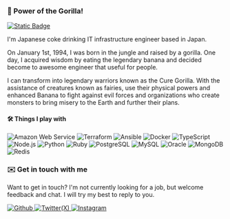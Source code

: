 ### :gorilla: Power of the Gorilla!
[![Static Badge](https://img.shields.io/badge/%F0%9F%A5%A4_I_love-Coke_with_%F0%9F%8D%9F-red)](https://www.mcdonalds.co.jp/products/2010/)

I'm Japanese coke drinking IT infrastructure engineer based in Japan.

On January 1st, 1994, I was born in the jungle and raised by a gorilla.
One day, I acquired wisdom by eating the legendary banana and decided become to awesome engineer that useful for people.

I can transform into legendary warriors known as the Cure Gorilla. With the assistance of creatures known as fairies, use their physical powers and enhanced Banana to fight against evil forces and organizations who create monsters to bring misery to the Earth and further their plans.

#### :hammer_and_wrench: Things I play with
<p>
  <img alt="Amazon Web Service" src="https://img.shields.io/badge/-Amazon Web Service-FF9900?style=flat-square&logo=amazonaws&logoColor=white" />
  <img alt="Terraform" src="https://img.shields.io/badge/-Terraform-844FBA?style=flat-square&logo=terraform&logoColor=white" />
  <img alt="Ansible" src="https://img.shields.io/badge/-Ansible-1A1918?style=flat-square&logo=ansible&logoColor=white" />
  <img alt="Docker" src="https://img.shields.io/badge/-Docker-0DB7ED?style=flat-square&logo=docker&logoColor=white" />
  <img alt="TypeScript" src="https://img.shields.io/badge/-TypeScript-007ACC?style=flat-square&logo=typescript&logoColor=white" />
  <img alt="Node.js" src="https://img.shields.io/badge/-Node.js-68A063?style=flat-square&logo=nodedotjs&logoColor=white" />
  <img alt="Python" src="https://img.shields.io/badge/-Python-4B8BBE?style=flat-square&logo=python&logoColor=white" />
  <img alt="Ruby" src="https://img.shields.io/badge/-Ruby-CC0000?style=flat-square&logo=ruby&logoColor=white" />
  <img alt="PostgreSQL" src="https://img.shields.io/badge/-PostgreSQL-0064A5?style=flat-square&logo=postgresql&logoColor=white" />
  <img alt="MySQL" src="https://img.shields.io/badge/-MySQL-00758F?style=flat-square&logo=mysql&logoColor=white" />
  <img alt="Oracle" src="https://img.shields.io/badge/-Oracle-F80000?style=flat-square&logo=oracle&logoColor=white" />
  <img alt="MongoDB" src="https://img.shields.io/badge/-MongoDB-4DB33D?style=flat-square&logo=mongodb&logoColor=white" />
  <img alt="Redis" src="https://img.shields.io/badge/-Redis-D82C20?style=flat-square&logo=redis&logoColor=white" />
</p>

### :envelope: Get in touch with me
Want to get in touch? I'm not currently looking for a job, but welcome feedback and chat.
I will try my best to reply to you.
<p>
  <a href="https://github.com/tsunematsu21" target="_blank">
    <img alt="Github" src="https://img.shields.io/badge/@tsunematsu21-333?&logo=github&logoColor=white" />
  </a>
  <a href="https://twitter.com/tsunematsu21" target="_blank">
    <img alt="Twitter(X)" src="https://img.shields.io/badge/@tsunematsu21-55ACEE?&logo=twitter&logoColor=white" />
  </a>
  <a href="https://instagram.com/tsunematsu21" target="_blank">
    <img alt="Instagram" src="https://img.shields.io/badge/@tsunematsu21-E1306C?&logo=instagram&logoColor=white" />
  </a>
</p>
